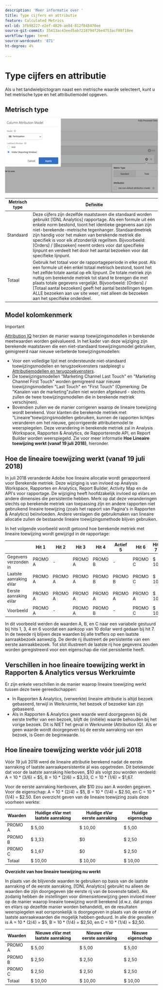 ```yaml
---
description: 'Meer informatie over '
title: Type cijfers en attributie
feature: Calculated Metrics
exl-id: 3fb98227-e2ef-4829-ae84-812f845470ee
source-git-commit: 35413ac43eed5ab7218794f26e4753acf08f18ee
workflow-type: tm+mt
source-wordcount: '871'
ht-degree: 4%

---
```


# Type cijfers en attributie

Als u het tandwielpictogram naast een metrische waarde selecteert, kunt u het metrische type en het attributiemodel opgeven.

## Metrisch type

![](assets/cm_type_alloc.png)

| Metrisch type | Definitie |
|---|---|
| Standaard | Deze cijfers zijn dezelfde maatstaven die standaard worden gebruikt [!DNL Analytics] rapportage. Als een formule uit één enkele norm bestond, toont het identieke gegevens aan zijn niet-berekende-metrische tegenhanger. Standaardmetriek zijn handig voor het maken van berekende metriek die specifiek is voor elk afzonderlijk regelitem. Bijvoorbeeld: [Orders] / [Bezoeken] neemt orders voor dat specifieke lijnpunt en verdeelt het door het aantal bezoeken voor dat specifieke lijnpunt. |
| Totaal | Gebruik het totaal voor de rapportageperiode in elke post. Als een formule uit één enkel totaal metrisch bestond, toont het het zelfde totale aantal op elk lijnpunt. De totale metriek zijn nuttig om berekende metriek tot stand te brengen die met plaats totale gegevens vergelijkt. Bijvoorbeeld: [Orders] / [Totaal aantal bezoeken] geeft het aantal bestellingen tegen ALLE bezoeken aan uw site weer, niet alleen de bezoeken aan het specifieke onderdeel. |

## Model kolomkenmerk

>[!IMPORTANT]
>
>[Attribution IQ](/help/analyze/analysis-workspace/attribution/overview.md) herzien de manier waarop toewijzingsmodellen in berekende meetwaarden worden geëvalueerd. In het kader van deze wijziging zijn berekende maatstaven die een niet-standaard toewijzingsmodel gebruiken, gemigreerd naar nieuwe verbeterde toewijzingsmodellen:
>
>* Voor een volledige lijst met ondersteunde niet-standaard toewijzingsmodellen en terugzoekvensters raadpleegt u [Attributiemodellen en terugzoekvensters](/help/analyze/analysis-workspace/attribution/models.md).
>* De toewijzingsmodellen &quot;Marketing Channel Last Touch&quot; en &quot;Marketing Channel First Touch&quot; worden gemigreerd naar nieuwe toewijzingsmodellen &quot;Last Touch&quot; en &quot;First Touch&quot; (Opmerking: De &quot;Kanalen van de marketing&quot;zullen niet worden afgekeurd - slechts zullen de twee toewijzingsmodellen die in berekende metriek verschijnen).
>* Bovendien zullen we de manier corrigeren waarop de lineaire toewijzing wordt berekend. Voor klanten die berekende metriek met &quot;Lineaire&quot;toewijzingsmodellen gebruiken, kunnen de rapporten lichtjes veranderen om het nieuwe, gecorrigeerde attributiemodel te weerspiegelen. Deze verandering in berekende metriek zal in Analysis Workspace, Rapporten &amp; Analytics, de Rapporterende API, en Report Builder worden weerspiegeld. Zie voor meer informatie **Hoe Lineaire toewijzing werkt (vanaf 19 juli 2018)**, hieronder.


## Hoe de lineaire toewijzing werkt (vanaf 19 juli 2018)

In juli 2018 veranderde Adobe hoe lineaire allocatie wordt gerapporteerd voor Berekende metriek. Deze wijziging is van invloed op Analysis Workspace, Rapporten en Analytics, Report Builder, Activity Map en de API&#39;s voor rapportage. De wijziging heeft hoofdzakelijk invloed op eVars en andere dimensies die persistentie hebben. Merk op dat deze veranderingen slechts op berekende metriek van toepassing zijn en andere rapporten niet gebruikend lineaire toewijzing (zoals het rapport van Pagina&#39;s in Rapporten &amp; Analytics) beïnvloeden. Andere verslagen die gebruikmaken van lineaire allocatie zullen de bestaande lineaire toewijzingsmethode blijven gebruiken.

In het volgende voorbeeld wordt getoond hoe berekende metriek met lineaire toewijzing wordt gewijzigd in de rapportage:

|  | Hit 1 | Hit 2 | Hit 3 | Hit 4 | Actief 5 | Hit 6 | Hit 7 |
|--- |--- |--- |--- |--- |--- |--- |--- |
| Gegevens verzonden in | PROMO A | - | PROMO A | PROMO B | - | PROMO C | $ 10 |
| Laatste aanraking eVar | PROMO A | PROMO A | PROMO A | PROMO B | PROMO B | PROMO C | $ 10 |
| Eerste aanraking eVar | PROMO A | PROMO A | PROMO A | PROMO A | PROMO A | PROMO A | $ 10 |
| Voorbeeld | PROMO A | - | PROMO A | PROMO B | - | PROMO C | $ 10 |

In dit voorbeeld werden de waarden A, B, en C naar een variabele gestuurd bij hits 1, 3, 4 en 6 voordat een aankoop van 10 dollar werd gedaan bij hit 7. In de tweede rij blijven deze waarden bij alle treffers op een laatste aanraakbezoek aanwezig. De derde rij illustreert de persistentie van een eerste aanraakbezoek. Tot slot illustreert de laatste rij hoe gegevens zouden worden geregistreerd voor een eigenschap die niet persistentie heeft.

## Verschillen in hoe lineaire toewijzing werkt in Rapporten &amp; Analytics versus Werkruimte

Er zijn enkele verschillen in de manier waarop lineaire toewijzing werkt tussen deze twee gereedschappen:

* In Rapporten &amp; Analytics, (verwerkte) lineaire attributie is altijd bezoek gebaseerd, terwijl in Werkruimte, het bezoek of bezoeker kan zijn gebaseerd.
* Als in Rapporten &amp; Analytics geen waarde werd doorgegeven bij de eerste treffer van een bezoek, blijft de (initiële) waarde behouden bij het vorige bezoek. Dit is NIET het geval in Werkruimte (Attribution IQ). Als er geen waarde wordt doorgegeven bij de eerste aanraking van een bezoek, is Geen de beginwaarde.

## Hoe lineaire toewijzing werkte vóór juli 2018

Vóór 19 juli 2018 werd de lineaire attributie berekend nadat de eerste aanraking of laatste aanraakpersistentie al was opgetreden. Dit betekende dat voor de laatste aanraking hierboven, $10 als volgt zou worden verdeeld: A = 10 * (3/6) = $5, B = 10 * (2/6) = $3,33, C = 10 * (1/6) = $1,67.

Voor de eerste aanraking hierboven, alle $10 zou aan A worden gegeven. Voor de eigenschap: A = 10 * (2/4) = $5, B = 10 * (1/4) = $2.50, en C = 10 * (1/4) = $2.50. Een overzicht geven van de lineaire toewijzing zoals deze voorheen werkte:

| Waarden | Huidige eVar met laatste aanraking | Huidige eVar eerste aanraking | Huidige eigenschap |
|---|---|---|---|
| PROMO A | $ 5,00 | $ 10,00 | $ 5,00 |
| PROMO B | $ 3,33 | $0 | $ 2,50 |
| PROMO C | $ 1,67 | $0 | $ 2,50 |
| Totaal | $ 10,00 | $ 10,00 | $ 10,00 |

**Overzicht van hoe lineaire toewijzing nu werkt**

In plaats van de blijvende waarden te gebruiken op basis van de laatste aanraking of de eerste aanraking, [!DNL Analytics] gebruikt nu alleen de waarden die zijn doorgegeven (de eerste rij van de bovenste tabel). Als zodanig hebben de instellingen voor dimensietoewijzing geen invloed meer op de manier waarop lineaire toewijzing wordt berekend (d.w.z. dat props en eVars op dezelfde manier worden behandeld), en de resultaten weerspiegelen wat oorspronkelijk is doorgegeven in plaats van de eerste of laatste aanraakwaarden die mogelijk hebben geduurd. In alle drie gevallen is A = 10 * (2/4) = $5, B = 10 * (1/4) = $2,50, en C = 10 * (1/4) = $2,50.

| Waarden | Nieuwe eVar met laatste aanraking | Nieuwe eVar eerste aanraking | Nieuwe eigenschap |
|---|---|---|---|
| PROMO A | $ 5,00 | $ 5,00 | $ 5,00 |
| PROMO B | $ 2,50 | $ 2,50 | $ 2,50 |
| PROMO C | $ 2,50 | $ 2,50 | $ 2,50 |
| Totaal | $ 10,00 | $ 10,00 | $ 10,00 |

